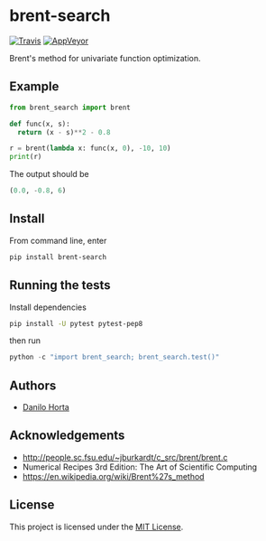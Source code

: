 # brent-search

[![Travis](https://img.shields.io/travis/horta/brent-search.svg?style=flat-square&label=linux%20%2F%20macos%20build)](https://travis-ci.org/horta/brent-search) [![AppVeyor](https://img.shields.io/appveyor/ci/Horta/brent-search.svg?style=flat-square&label=windows%20build)](https://ci.appveyor.com/project/Horta/brent-search)

Brent's method for univariate function optimization.

## Example

```python
from brent_search import brent

def func(x, s):
  return (x - s)**2 - 0.8

r = brent(lambda x: func(x, 0), -10, 10)
print(r)
```

The output should be

```python
(0.0, -0.8, 6)
```

## Install

From command line, enter

```bash
pip install brent-search
```

## Running the tests

Install dependencies

```bash
pip install -U pytest pytest-pep8
```

then run

```python
python -c "import brent_search; brent_search.test()"
```

## Authors

* [Danilo Horta](https://github.com/horta)

## Acknowledgements

- http://people.sc.fsu.edu/~jburkardt/c_src/brent/brent.c
- Numerical Recipes 3rd Edition: The Art of Scientific Computing
- https://en.wikipedia.org/wiki/Brent%27s_method


## License

This project is licensed under the [MIT License](https://raw.githubusercontent.com/limix/brent-search/master/LICENSE.md).
